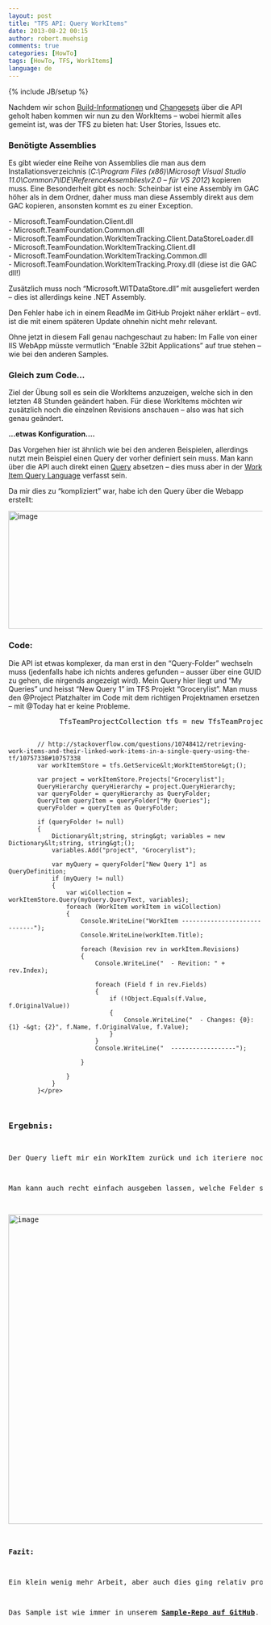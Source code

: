 ```yaml
---
layout: post
title: "TFS API: Query WorkItems"
date: 2013-08-22 00:15
author: robert.muehsig
comments: true
categories: [HowTo]
tags: [HowTo, TFS, WorkItems]
language: de
---
```

{% include JB/setup %}
<p>Nachdem wir schon <a href="{{BASE_PATH}}/2013/08/19/tfs-api-query-build-definitions/">Build-Informationen</a> und <a href="{{BASE_PATH}}/2013/08/20/tfs-api-query-changesets-team-foundation-version-control/">Changesets</a> über die API geholt haben kommen wir nun zu den WorkItems – wobei hiermit alles gemeint ist, was der TFS zu bieten hat: User Stories, Issues etc.</p> <h3>Benötigte Assemblies</h3> <p>Es gibt wieder eine Reihe von Assemblies die man aus dem Installationsverzeichnis (<em>C:\Program Files (x86)\Microsoft Visual Studio 11.0\Common7\IDE\ReferenceAssemblies\v2.0 – für VS 2012</em>) kopieren muss. Eine Besonderheit gibt es noch: Scheinbar ist eine Assembly im GAC höher als in dem Ordner, daher muss man diese Assembly direkt aus dem GAC kopieren, ansonsten kommt es zu einer Exception.</p> <p>- Microsoft.TeamFoundation.Client.dll<br>- Microsoft.TeamFoundation.Common.dll<br>- Microsoft.TeamFoundation.WorkItemTracking.Client.DataStoreLoader.dll<br>- Microsoft.TeamFoundation.WorkItemTracking.Client.dll<br>- Microsoft.TeamFoundation.WorkItemTracking.Common.dll<br>- Microsoft.TeamFoundation.WorkItemTracking.Proxy.dll (diese ist die GAC dll!) <p>Zusätzlich muss noch “Microsoft.WITDataStore.dll” mit ausgeliefert werden – dies ist allerdings keine .NET Assembly.</p> <p>Den Fehler habe ich in einem ReadMe im GitHub Projekt näher erklärt – evtl. ist die mit einem späteren Update ohnehin nicht mehr relevant.</p> <p>Ohne jetzt in diesem Fall genau nachgeschaut zu haben: Im Falle von einer IIS WebApp müsste vermutlich “Enable 32bit Applications” auf true stehen – wie bei den anderen Samples.</p> <h3>Gleich zum Code…</h3> <p>Ziel der Übung soll es sein die WorkItems anzuzeigen, welche sich in den letzten 48 Stunden geändert haben. Für diese WorkItems möchten wir zusätzlich noch die einzelnen Revisions anschauen – also was hat sich genau geändert.</p> <p><strong>…etwas Konfiguration….</strong></p> <p>Das Vorgehen hier ist ähnlich wie bei den anderen Beispielen, allerdings nutzt mein Beispiel einen Query der vorher definiert sein muss. Man kann über die API auch direkt einen <a href="http://msdn.microsoft.com/en-us/library/bb140399.aspx">Query</a> absetzen – dies muss aber in der <a href="http://msdn.microsoft.com/en-us/library/bb130198(v=vs.90).aspx">Work Item Query Language</a> verfasst sein.</p> <p>Da mir dies zu “kompliziert” war, habe ich den Query über die Webapp erstellt:</p> <p><a href="{{BASE_PATH}}/assets/wp-images/image1905.png"><img title="image" style="border-top: 0px; border-right: 0px; border-bottom: 0px; border-left: 0px; display: inline" border="0" alt="image" src="{{BASE_PATH}}/assets/wp-images/image_thumb1046.png" width="570" height="233"></a> </p> <h3>Code:</h3> <p>Die API ist etwas komplexer, da man erst in den “Query-Folder” wechseln muss (jedenfalls habe ich nichts anderes gefunden – ausser über eine GUID zu gehen, die nirgends angezeigt wird). Mein Query hier liegt und “My Queries” und heisst “New Query 1” im TFS Projekt “Grocerylist”. Man muss den @Project Platzhalter im Code mit dem richtigen Projektnamen ersetzen – mit @Today hat er keine Probleme.</p><pre class="brush: csharp; auto-links: true; collapse: false; first-line: 1; gutter: true; html-script: false; light: false; ruler: false; smart-tabs: true; tab-size: 4; toolbar: true;">            TfsTeamProjectCollection tfs = new TfsTeamProjectCollection(new Uri("https://code-inside.visualstudio.com/DefaultCollection"));


            // http://stackoverflow.com/questions/10748412/retrieving-work-items-and-their-linked-work-items-in-a-single-query-using-the-tf/10757338#10757338
            var workItemStore = tfs.GetService&lt;WorkItemStore&gt;();

            var project = workItemStore.Projects["Grocerylist"];
            QueryHierarchy queryHierarchy = project.QueryHierarchy;
            var queryFolder = queryHierarchy as QueryFolder;
            QueryItem queryItem = queryFolder["My Queries"];
            queryFolder = queryItem as QueryFolder;

            if (queryFolder != null)
            {
                Dictionary&lt;string, string&gt; variables = new Dictionary&lt;string, string&gt;();
                variables.Add("project", "Grocerylist");

                var myQuery = queryFolder["New Query 1"] as QueryDefinition;
                if (myQuery != null)
                {
                    var wiCollection = workItemStore.Query(myQuery.QueryText, variables);
                    foreach (WorkItem workItem in wiCollection)
                    {
                        Console.WriteLine("WorkItem -----------------------------");
                        Console.WriteLine(workItem.Title);

                        foreach (Revision rev in workItem.Revisions)
                        {
                            Console.WriteLine("  - Revition: " + rev.Index);

                            foreach (Field f in rev.Fields)
                            {
                                if (!Object.Equals(f.Value, f.OriginalValue))
                                {
                                    Console.WriteLine("  - Changes: {0}: {1} -&gt; {2}", f.Name, f.OriginalValue, f.Value);
                                }
                            }
                            Console.WriteLine("  ------------------");

                        }

                    }
                }
            }</pre>
<h3>Ergebnis:</h3>
<p>Der Query lieft mir ein WorkItem zurück und ich iteriere noch über alle Revisions dieses Items. Hier könnte man noch filtern, da ja nicht alle Revisions in den letzten 48 Stunden gemacht wurden, aber das sind Details ;)</p>
<p>Man kann auch recht einfach ausgeben lassen, welche Felder sich geändert haben. Im Grunde merkt man hier recht schnell, warum auch Visual Studio zum Teil in der WorkItem History so viele Einträge drin hat – es wird recht schnell unübersichtlich.</p>
<p><a href="{{BASE_PATH}}/assets/wp-images/image1906.png"><img title="image" style="border-top: 0px; border-right: 0px; border-bottom: 0px; border-left: 0px; display: inline" border="0" alt="image" src="{{BASE_PATH}}/assets/wp-images/image_thumb1047.png" width="580" height="613"></a> </p>
<p><strong>Fazit:</strong></p>
<p>Ein klein wenig mehr Arbeit, aber auch dies ging relativ problemlos. Zumindest die Daten lesen ist recht einfach gemacht.</p>
<p>Das Sample ist wie immer in unserem <a href="https://github.com/Code-Inside/Samples/tree/master/2013/TfsApi.WorkItems"><strong>Sample-Repo auf GitHub</strong></a>.</p>
